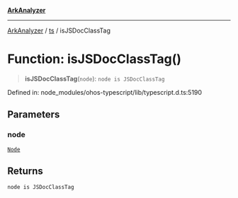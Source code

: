 [**ArkAnalyzer**](../../../../README.md)

***

[ArkAnalyzer](../../../../globals.md) / [ts](../README.md) / isJSDocClassTag

# Function: isJSDocClassTag()

> **isJSDocClassTag**(`node`): `node is JSDocClassTag`

Defined in: node\_modules/ohos-typescript/lib/typescript.d.ts:5190

## Parameters

### node

[`Node`](../interfaces/Node.md)

## Returns

`node is JSDocClassTag`
